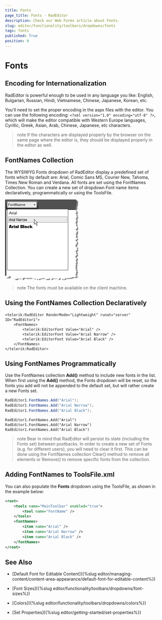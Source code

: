 ```yaml
---
title: Fonts
page_title: Fonts - RadEditor
description: Check our Web Forms article about Fonts.
slug: editor/functionality/toolbars/dropdowns/fonts
tags: fonts
published: True
position: 0
---
```


# Fonts

## Encoding for Internationalization

RadEditor is powerful enough to be used in any language you like: English, Bulgarian, Russian, Hindi, Vietnamese, Chinese, Japanese, Korean, etc.

You'll need to set the proper encoding in the aspx files with the editor. You can use the following encoding: `<?xml version="1.0" encoding="utf-8" ?>`, which will make the editor compatible with Western Europe languages, Cyrillic, Greek, Asian, Arab, Chinese, Japanese, etc characters.

>note If the characters are displayed properly by the browser on the same page where the editor is, they should be displayed properly in the editor as well.

## FontNames Collection

The WYSIWYG Fonts dropdown of RadEditor display a predefined set of fonts which by default are: Arial, Comic Sans MS, Courier New, Tahoma, Times New Roman and Verdana. All fonts are set using the FontNames Collection. You can create a new set of dropdown Font name items declaratively, programmatically or using the ToolsFile.

![](images/editor-dropdowns001.png)

>note The fonts must be available on the client machine.

## Using the FontNames Collection Declaratively

````ASP.NET
<telerik:RadEditor RenderMode="Lightweight" runat="server" ID="RadEditor1">
	<FontNames>
		<telerik:EditorFont Value="Arial" />
		<telerik:EditorFont Value="Arial Narrow" />
		<telerik:EditorFont Value="Arial Black" />
	</FontNames>
</telerik:RadEditor>
````



## Using FontNames Programmatically

Use the FontNames collection **Add()** method to include new fonts in the list. When first using the **Add()** method, the Fonts dropdown will be reset, so the fonts you add will not be appended to the default set, but will rather create a new Fonts set.

````C#
RadEditor1.FontNames.Add("Arial");
RadEditor1.FontNames.Add("Arial Narrow");
RadEditor1.FontNames.Add("Arial Black");        
````
````VB
RadEditor1.FontNames.Add("Arial")
RadEditor1.FontNames.Add("Arial Narrow")
RadEditor1.FontNames.Add("Arial Black")
````

>note Bear in mind that RadEditor will persist its state (including the Fonts set) between postbacks. In order to create a new set of Fonts (e.g. for different users), you will need to clear it first. This can be done using the FontNames collection Clear() method to remove all elements or Remove() to remove specific fonts from the collection.


## Adding FontNames to ToolsFile.xml

You can also populate the **Fonts** dropdown using the ToolsFile, as shown in the example below:

````XML
<root>    
	<tools name="MainToolbar" enabled="true">    
		<tool name="FontName" />  
	</tools>    
	<fontNames>    
		<item name="Arial" />    
		<item name="Arial Narrow" />    
		<item name="Arial Black" />  
	</fontNames>
</root>
````

## See Also

 * [Default Font for Editable Content]({%slug editor/managing-content/content-area-appearance/default-font-for-editable-content%})

 * [Font Sizes]({%slug editor/functionality/toolbars/dropdowns/font-sizes%})

 * [Colors]({%slug editor/functionality/toolbars/dropdowns/colors%})

 * [Set Properties]({%slug editor/getting-started/set-properties%})
